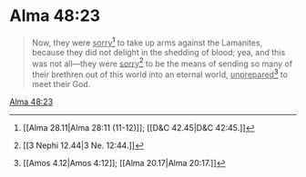 # Alma 48:23

> Now, they were <u>sorry</u>[^a] to take up arms against the Lamanites, because they did not delight in the shedding of blood; yea, and this was not all—they were <u>sorry</u>[^b] to be the means of sending so many of their brethren out of this world into an eternal world, <u>unprepared</u>[^c] to meet their God.

[Alma 48:23](https://www.churchofjesuschrist.org/study/scriptures/bofm/alma/48?lang=eng&id=p23#p23)


[^a]: [[Alma 28.11|Alma 28:11 (11-12)]]; [[D&C 42.45|D&C 42:45.]]
[^b]: [[3 Nephi 12.44|3 Ne. 12:44.]]
[^c]: [[Amos 4.12|Amos 4:12]]; [[Alma 20.17|Alma 20:17.]]

